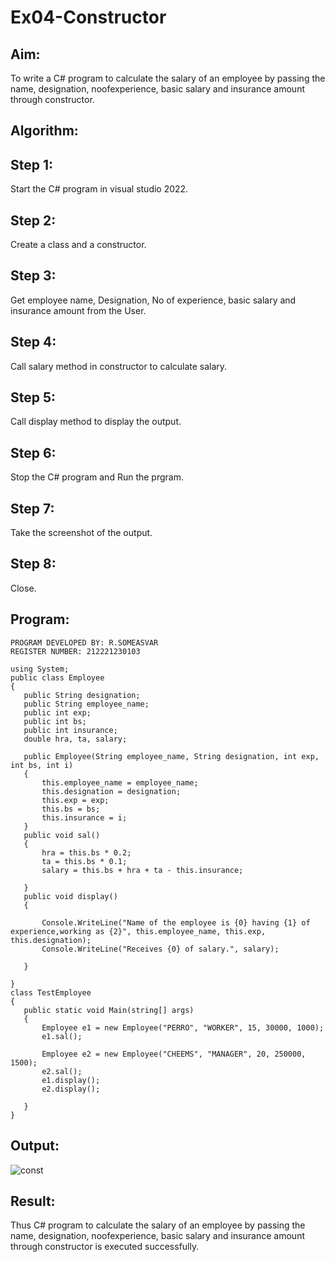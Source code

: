 # Ex04-Constructor
## Aim:
 To write a C# program to calculate the salary of an employee by passing the name, designation, noofexperience, basic salary and insurance amount through constructor.
 
 ## Algorithm:
## Step 1:
Start the C# program in visual studio 2022.

## Step 2:
Create a class and a constructor.

## Step 3:
Get employee name, Designation, No of experience, basic salary and insurance amount from the User.

## Step 4:
Call salary method in constructor to calculate salary.

## Step 5:
Call display method to display the output.

## Step 6:
Stop the C# program and Run the prgram.

## Step 7:
Take the screenshot of the output.

## Step 8:
Close.
 
 
 
 ## Program:
 ```
 PROGRAM DEVELOPED BY: R.SOMEASVAR
 REGISTER NUMBER: 212221230103
 ```
 ```
 using System;
public class Employee
{
    public String designation;
    public String employee_name;
    public int exp;
    public int bs;
    public int insurance;
    double hra, ta, salary;

    public Employee(String employee_name, String designation, int exp, int bs, int i)
    {
        this.employee_name = employee_name;
        this.designation = designation;
        this.exp = exp;
        this.bs = bs;
        this.insurance = i;
    }
    public void sal()
    {
        hra = this.bs * 0.2;
        ta = this.bs * 0.1;
        salary = this.bs + hra + ta - this.insurance;

    }
    public void display()
    {

        Console.WriteLine("Name of the employee is {0} having {1} of experience,working as {2}", this.employee_name, this.exp, this.designation);
        Console.WriteLine("Receives {0} of salary.", salary);

    }

}
class TestEmployee
{
    public static void Main(string[] args)
    {
        Employee e1 = new Employee("PERRO", "WORKER", 15, 30000, 1000);
        e1.sal();

        Employee e2 = new Employee("CHEEMS", "MANAGER", 20, 250000, 1500);
        e2.sal();
        e1.display();
        e2.display();

    }
}
 ```
 
 ## Output:
 ![const](https://user-images.githubusercontent.com/93434149/190553299-66e31f51-43f7-4c8b-8301-9eb0734d8726.jpg)

 
 ## Result:
 Thus C# program to calculate the salary of an employee by passing the name, designation, noofexperience, basic salary and insurance amount through constructor is executed successfully.
